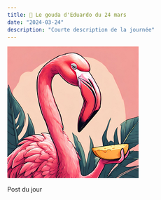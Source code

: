 ```yaml
---
title: 🧀 Le gouda d'Eduardo du 24 mars
date: "2024-03-24"
description: "Courte description de la journée"
---
```


![Gouda d'Eduardo](../gouda_eduardo.png)

Post du jour